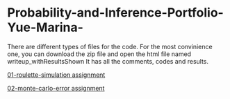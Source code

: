 # Probability-and-Inference-Portfolio-Yue-Marina-
There are different types of files for the code.
For the most convinience one, you can download the zip file and open the html file named writeup_withResultsShown
It has all the comments, codes and results.

[01-roulette-simulation assignment](/01-roulette-simulation/writeup.html)


[02-monte-carlo-error assignment](/02-monte-carlo-error/writeup_2.Rmd)
